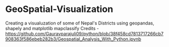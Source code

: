 # GeoSpatial-Visualization
Creating a visualuzation of some of Nepal's Districts using geopandas, shapely and matplotlib mapclassify
Credits - https://github.com/Gauravparajuli09/python/blob/38f458cd7813717266cb7908363f586ebeb282b3/Geospatial_Analysis_With_Python.ipynb
